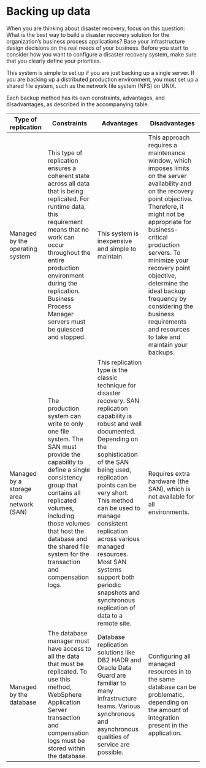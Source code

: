 # Backing up data

When you are thinking about disaster recovery, focus on this question: What
is the best way to build a disaster recovery solution for the organization’s
business process applications? Base your infrastructure design
decisions on the real needs of your business. Before you start to
consider how you want to configure a disaster recovery system, make
sure that you clearly define your priorities.

This system is simple to set
up if you are just backing up a single server. If you are backing
up a distributed production environment, you must set up a shared
file system, such as  the network file system (NFS) on UNIX.

<!-- image -->

Each backup method has its own constraints, advantages, and disadvantages,
as described in the accompanying table.

| Type of replication                     | Constraints                                                                                                                                                                                                                                                                                     | Advantages                                                                                                                                                                                                                                                                                                                                                                                                                      | Disadvantages                                                                                                                                                                                                                                                                                                                                                                                 |
|-----------------------------------------|-------------------------------------------------------------------------------------------------------------------------------------------------------------------------------------------------------------------------------------------------------------------------------------------------|---------------------------------------------------------------------------------------------------------------------------------------------------------------------------------------------------------------------------------------------------------------------------------------------------------------------------------------------------------------------------------------------------------------------------------|-----------------------------------------------------------------------------------------------------------------------------------------------------------------------------------------------------------------------------------------------------------------------------------------------------------------------------------------------------------------------------------------------|
| Managed by the operating system         | This type of replication ensures a coherent state across all data that is being replicated. For runtime data, this requirement means that no work can occur throughout the entire production environment during the replication. Business Process Manager servers must be quiesced and stopped. | This system is  inexpensive and simple to maintain.                                                                                                                                                                                                                                                                                                                                                                             | This approach requires a maintenance window, which imposes limits on the server availability and on the recovery point objective. Therefore, it might not be appropriate for business-critical production servers.  To minimize your recovery point objective, determine the ideal backup frequency by considering the business requirements and resources to take and maintain your backups. |
| Managed by a storage area network (SAN) | The production system can write to only one file system. The SAN must provide the capability to define a single consistency group that contains all replicated volumes, including those volumes that host the database and the shared file system for the transaction and compensation logs.    | This replication type is the classic technique for disaster recovery. SAN replication capability is robust and well documented. Depending on the sophistication of the SAN being used, replication points can be very short.  This method can be used to manage consistent replication across various managed resources. Most SAN systems support both periodic snapshots and synchronous replication of data to a remote site. | Requires extra hardware (the SAN), which is not available for all environments.                                                                                                                                                                                                                                                                                                               |
| Managed by the database                 | The database manager must have access to all the data that must be replicated. To use this method, WebSphere Application Server transaction and compensation logs must be stored within the database.                                                                                           | Database replication solutions like DB2 HADR and Oracle Data Guard are familiar to many infrastructure teams. Various synchronous and asynchronous qualities of service are possible.                                                                                                                                                                                                                                           | Configuring all managed resources in to the same database can be problematic, depending on the amount of integration present in the application.                                                                                                                                                                                                                                              |